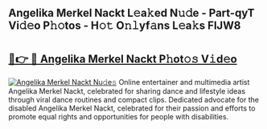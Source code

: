 ## Angelika Merkel Nackt L𝚎a𝚔ed N𝚞𝚍e - Part-qyT Vi𝚍𝚎o P𝚑𝚘tos - H𝚘𝚝 O𝚗𝚕yf𝚊ns L𝚎a𝚔s FlJW8

# <h2><a href="http://kfaan8b.oniu.top/?m=Angelika+Merkel+Nackt">🔗👉 🔴 Angelika Merkel Nackt P𝚑ot𝚘𝚜 V𝚒d𝚎o</a></h2>

[![Angelika Merkel Nackt Nu𝚍e𝚜](https://i.imgur.com/0qMVB7G.gif)](http://kfaan8b.oniu.top/?m=Angelika+Merkel+Nackt)
Online entertainer and multimedia artist Angelika Merkel Nackt, celebrated for sharing dance and lifestyle ideas through viral dance routines and compact clips. Dedicated advocate for the disabled Angelika Merkel Nackt, celebrated for their passion and efforts to promote equal rights and opportunities for people with disabilities.  

